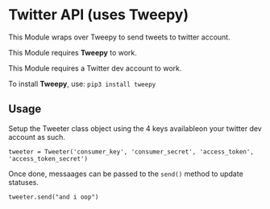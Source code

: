 # Twitter API (uses Tweepy)

This Module wraps over Tweepy to send tweets to twitter account.

This Module requires **Tweepy** to work.

This Module requires a Twitter dev account to work. 

To install **Tweepy**, use: `pip3 install tweepy`

## Usage

Setup the Tweeter class object using the 4 keys availableon your twitter dev account as such.

    tweeter = Tweeter('consumer_key', 'consumer_secret', 'access_token', 'access_token_secret')

Once done, messaages can be passed to the `send()` method to update statuses.

    tweeter.send("and i oop")
